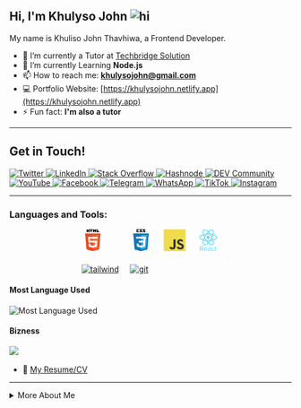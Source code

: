 ## Hi, I'm Khulyso John <img src="https://user-images.githubusercontent.com/1303154/88677602-1635ba80-d120-11ea-84d8-d263ba5fc3c0.gif" width="28px" height="28px" alt="hi">

My name is Khuliso John Thavhiwa, a Frontend Developer.

- 🔭 I’m currently a Tutor at [Techbridge Solution](https://www.techbridge.co.za)
- 🌱 I’m currently Learning **Node.js**
- 📫 How to reach me: **khulysojohn@gmail.com**
- 💻 Portfolio Website: [https://khulysojohn.netlify.app](https://khulysojohn.netlify.app)
- ⚡ Fun fact: **I'm also a tutor**

---

## Get in Touch!

<p align="left">

<!-- Twitter -->
<a href="https://twitter.com/khulysojohn" target="_blank">
    <img src="https://img.shields.io/badge/Twitter-1DA1F2?style=for-the-badge&logo=twitter&logoColor=white" alt="Twitter" height="30" />
</a>

<!-- LinkedIn -->
<a href="https://linkedin.com/in/khulyso" target="_blank">
    <img src="https://img.shields.io/badge/LinkedIn-0A66C2?style=for-the-badge&logo=linkedin&logoColor=white" alt="LinkedIn" height="30" />
</a>

<!-- Stack Overflow -->
<a href="https://stackoverflow.com/users/1234567/khulysojohn" target="_blank">
    <img src="https://img.shields.io/badge/Stack_Overflow-F58025?style=for-the-badge&logo=stackoverflow&logoColor=white" alt="Stack Overflow" height="30" />
</a>

<!-- Hashnode -->
<a href="https://hashnode.com/@khulysojohn" target="_blank">
    <img src="https://img.shields.io/badge/Hashnode-2962FF?style=for-the-badge&logo=hashnode&logoColor=white" alt="Hashnode" height="30" />
</a>

<!-- DEV Community -->
<a href="https://dev.to/khulysojohn" target="_blank">
    <img src="https://img.shields.io/badge/DEV-0A0A0A?style=for-the-badge&logo=dev.to&logoColor=white" alt="DEV Community" height="30" />
</a>

<!-- YouTube -->
<a href="https://www.youtube.com/channel/UCsQxYeT1ObK1F4wFLeGYHRg" target="_blank">
    <img src="https://img.shields.io/badge/YouTube-FF0000?style=for-the-badge&logo=youtube&logoColor=white" alt="YouTube" height="30" />
</a>

<!-- Facebook -->
<a href="https://www.facebook.com/khulysojohn" target="_blank">
    <img src="https://img.shields.io/badge/Facebook-1877F2?style=for-the-badge&logo=facebook&logoColor=white" alt="Facebook" height="30" />
</a>

<!-- Telegram -->
<a href="https://t.me/khulysojohn" target="_blank">
    <img src="https://img.shields.io/badge/Telegram-2CA5E0?style=for-the-badge&logo=telegram&logoColor=white" alt="Telegram" height="30" />
</a>

<!-- WhatsApp -->
<a href="https://wa.me/1234567890" target="_blank">
    <img src="https://img.shields.io/badge/WhatsApp-25D366?style=for-the-badge&logo=whatsapp&logoColor=white" alt="WhatsApp" height="30" />
</a>

<!-- TikTok -->
<a href="https://www.tiktok.com/@khulysojohn" target="_blank">
    <img src="https://img.shields.io/badge/TikTok-000000?style=for-the-badge&logo=tiktok&logoColor=white" alt="TikTok" height="30" />
</a>

<!-- Instagram -->
<a href="https://www.instagram.com/khulysojohn" target="_blank">
    <img src="https://img.shields.io/badge/Instagram-E4405F?style=for-the-badge&logo=instagram&logoColor=white" alt="Instagram" height="30" />
</a>

</p>

---

<h3 align="left">Languages and Tools:</h3>
<p align="left" style="display: grid; grid-template-columns: repeat(4, auto); gap: 20px; justify-content: center;">
  <a href="https://www.w3.org/html/" target="_blank" rel="noreferrer">
    <img src="https://raw.githubusercontent.com/devicons/devicon/master/icons/html5/html5-original-wordmark.svg" alt="html5" width="40" height="40"/>
  </a>
  <a href="https://www.w3schools.com/css/" target="_blank" rel="noreferrer">
    <img src="https://raw.githubusercontent.com/devicons/devicon/master/icons/css3/css3-original-wordmark.svg" alt="css3" width="40" height="40"/>
  </a>
  <a href="https://developer.mozilla.org/en-US/docs/Web/JavaScript" target="_blank" rel="noreferrer">
    <img src="https://raw.githubusercontent.com/devicons/devicon/master/icons/javascript/javascript-original.svg" alt="javascript" width="40" height="40"/>
  </a>
  <a href="https://reactjs.org/" target="_blank" rel="noreferrer">
    <img src="https://raw.githubusercontent.com/devicons/devicon/master/icons/react/react-original-wordmark.svg" alt="react" width="40" height="40"/>
  </a>
  <a href="https://tailwindcss.com/" target="_blank" rel="noreferrer">
    <img src="https://www.vectorlogo.zone/logos/tailwindcss/tailwindcss-icon.svg" alt="tailwind" width="40" height="40"/>
  </a>
  <a href="https://git-scm.com/" target="_blank" rel="noreferrer">
    <img src="https://www.vectorlogo.zone/logos/git-scm/git-scm-icon.svg" alt="git" width="40" height="40"/>
  </a>
</p>

<h4>Most Language Used</h4>
<p><img align="center" src="https://github-readme-stats.vercel.app/api/top-langs?username=khulysojohn&show_icons=true&locale=en&layout=compact" alt="Most Language Used" /></p>

#### Bizness
![](https://github-readme-streak-stats.herokuapp.com/?user=khulysojohn&theme=dark&hide_border=false)

- 📄 [My Resume/CV](https://your-link-to-resume.com)

---

<details>
<summary>
  More About Me
</summary>

I love sharing knowledge and helping other developers.

## 🏆 GitHub Trophies
![](https://github-profile-trophy.vercel.app/?username=khulysojohn&theme=radical&no-frame=false&no-bg=false&margin-w=4)

## 🔝 Personal Github Stats
![khulysojohn's github stats](https://github-readme-stats.vercel.app/api?username=khulysojohn&count_private=true&theme=tokyonight&hide=contribs,prs)

## 🔝 Top Contributed Repo
![](https://github-contributor-stats.vercel.app/api?username=Khulysojohn&limit=5&theme=dark&combine_all_yearly_contributions=true)

</details>
